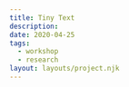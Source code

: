 ```yaml
---
title: Tiny Text
description:
date: 2020-04-25
tags:
  - workshop
  - research
layout: layouts/project.njk
---
```


